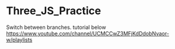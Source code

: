 # Three_JS_Practice
Switch between branches.
tutorial below
https://www.youtube.com/channel/UCMCCwZ3MFjKdDdobNvaor-w/playlists
